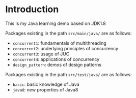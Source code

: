 # Introduction

This is my Java learning demo based on JDK1.8

Packages existing in the path `src/main/java/` are as follows:
- `concurrent1`: fundamentals of multithreading  
- `concurrent2`: underlying principles of concurrency
- `concurrent3`: usage of JUC
- `concurrent4`: applications of concurrency
- `design_pattern`: demos of design patterns

Packages existing in the path `src/test/java/` are as follows:
- `basic`: basic knowledge of Java
- `java8`: new properties of Java8